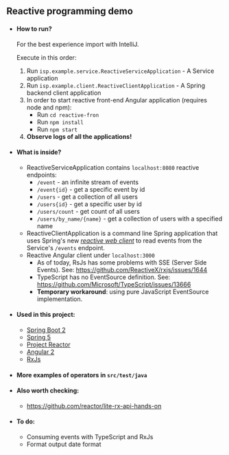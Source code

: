 ## Reactive programming demo

* #### How to run?
    For the best experience import with IntelliJ.
    
    Execute in this order:
    1. Run `isp.example.service.ReactiveServiceApplication` - A Service application 
    2. Run `isp.example.client.ReactiveClientApplication` - A Spring backend client application
    3. In order to start reactive front-end Angular application (requires node and npm):
        * Run `cd reactive-fron`
        * Run `npm install`
        * Run `npm start`
    4. **Observe logs of all the applications!**

* #### What is inside?
    * ReactiveServiceApplication contains `localhost:8080` reactive endpoints:
        * `/event` - an infinite stream of events
        * `/event{id}` - get a specific event by id
        * `/users` - get a collection of all users
        * `/users{id}` - get a specific user by id
        * `/users/count` - get count of all users
        * `/users/by_name/{name}` - get a collection of users with a specified name
    * ReactiveClientApplication is a command line Spring application that uses Spring's new 
    [_reactive web client_](http://docs.spring.io/spring-framework/docs/5.0.0.BUILD-SNAPSHOT/spring-framework-reference/html/web-reactive.html)
    to read events from the Service's `/events` endpoint.
    * Reactive Angular client under `localhost:3000`
        * As of today, RsJs has some problems with SSE (Server Side Events). See: https://github.com/ReactiveX/rxjs/issues/1644
        * TypeScript has no EventSource definition. See: https://github.com/Microsoft/TypeScript/issues/13666
        * **Temporary workaround**: using pure JavaScript EventSource implementation.

* #### Used in this project:
    * [Spring Boot 2](http://docs.spring.io/spring-boot/docs/2.0.0.M1/reference/htmlsingle/)
    * [Spring 5](https://spring.io/blog/2016/09/22/new-in-spring-5-functional-web-framework)
    * [Project Reactor](https://projectreactor.io/)
    * [Angular 2](https://angular.io/docs/ts/latest/quickstart.html)
    * [RxJs](https://github.com/Reactive-Extensions/RxJS)

* #### More examples of operators in `src/test/java`

* #### Also worth checking:
    * https://github.com/reactor/lite-rx-api-hands-on

* #### To do:
    * Consuming events with TypeScript and RxJs
    * Format output date format
